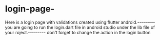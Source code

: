 # login-page-
Here is a login page  with validations created using flutter android.---------
you are going to run the login.dart file in android studio under the lib file of your roject.---------
don't forget to change the action in the login button
